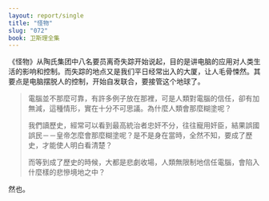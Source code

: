 ```yaml
---
layout: report/single
title: "怪物"
slug: "072"
book: 卫斯理全集
---
```

《怪物》从陶氏集团中八名要员离奇失踪开始说起，目的是讲电脑的应用对人类生活的影响和控制。而失踪的地点又是我们平日经常出入的大厦，让人毛骨悚然。其要点是电脑摆脱人的控制，开始自发联合，要接管这个地球了。

>電腦並不那麼可靠，有許多例子放在那裡，可是人類對電腦的信任，卻有加無減，這種情形，實在十分不可思議。為什麼人類會那麼糊塗呢？
>
>我們讀歷史，經常可以看到最高統治者忠奸不分，往往寵用奸臣，結果誤國誤民－－皇帝怎麼會那麼糊塗呢？是不是身在當時，全然不知，要成了歷史，才能使人明白看清楚？
>
>而等到成了歷史的時候，大都是悲劇收場，人類無限制地信任電腦，會陷入什麼樣的悲慘境地之中？

然也。
